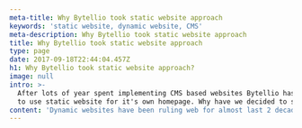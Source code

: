 ```yaml
---
meta-title: Why Bytellio took static website approach
keywords: 'static website, dynamic website, CMS'
meta-description: Why Bytellio took static website approach
title: Why Bytellio took static website approach
type: page
date: 2017-09-18T22:44:04.457Z
h1: Why Bytellio took static website approach?
image: null
intro: >-
  After lots of year spent implementing CMS based websites Bytellio has decided
  to use static website for it's own homepage. Why have we decided to switch?
content: 'Dynamic websites have been ruling web for almost last 2 decades. '
---
```


